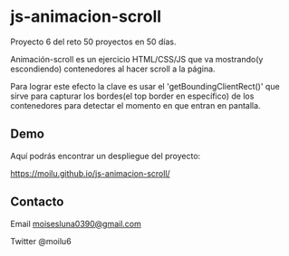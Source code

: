 # js-animacion-scroll

Proyecto 6 del reto 50 proyectos en 50 días.

Animación-scroll es un ejercicio HTML/CSS/JS que va mostrando(y escondiendo) contenedores
al hacer scroll a la página.

Para lograr este efecto la clave es usar el 'getBoundingClientRect()' que sirve para capturar
los bordes(el top border en específico) de los contenedores para detectar el momento en que
entran en pantalla.

## Demo

Aquí podrás encontrar un despliegue del proyecto:

https://moilu.github.io/js-animacion-scroll/

## Contacto

Email moisesluna0390@gmail.com

Twitter @moilu6


